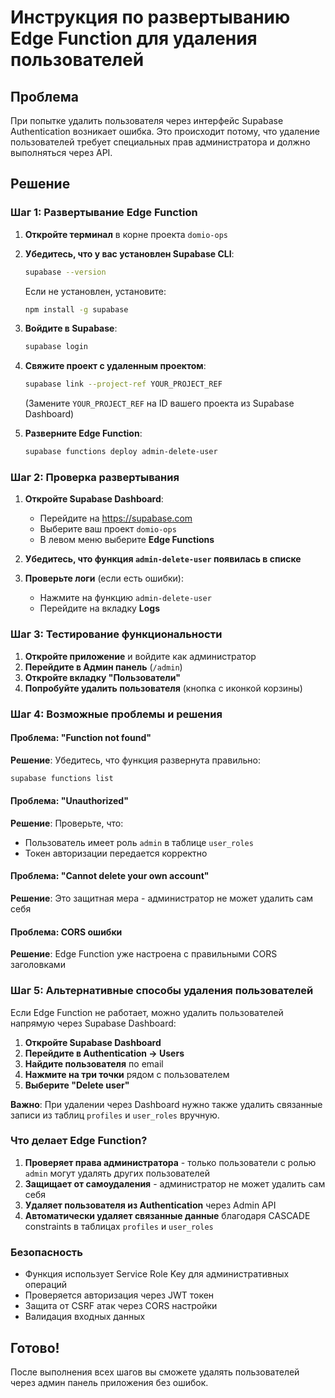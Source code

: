 # Инструкция по развертыванию Edge Function для удаления пользователей

## Проблема
При попытке удалить пользователя через интерфейс Supabase Authentication возникает ошибка. Это происходит потому, что удаление пользователей требует специальных прав администратора и должно выполняться через API.

## Решение

### Шаг 1: Развертывание Edge Function

1. **Откройте терминал** в корне проекта `domio-ops`
2. **Убедитесь, что у вас установлен Supabase CLI**:
   ```bash
   supabase --version
   ```
   Если не установлен, установите:
   ```bash
   npm install -g supabase
   ```

3. **Войдите в Supabase**:
   ```bash
   supabase login
   ```

4. **Свяжите проект с удаленным проектом**:
   ```bash
   supabase link --project-ref YOUR_PROJECT_REF
   ```
   (Замените `YOUR_PROJECT_REF` на ID вашего проекта из Supabase Dashboard)

5. **Разверните Edge Function**:
   ```bash
   supabase functions deploy admin-delete-user
   ```

### Шаг 2: Проверка развертывания

1. **Откройте Supabase Dashboard**:
   - Перейдите на https://supabase.com
   - Выберите ваш проект `domio-ops`
   - В левом меню выберите **Edge Functions**

2. **Убедитесь, что функция `admin-delete-user` появилась в списке**

3. **Проверьте логи** (если есть ошибки):
   - Нажмите на функцию `admin-delete-user`
   - Перейдите на вкладку **Logs**

### Шаг 3: Тестирование функциональности

1. **Откройте приложение** и войдите как администратор
2. **Перейдите в Админ панель** (`/admin`)
3. **Откройте вкладку "Пользователи"**
4. **Попробуйте удалить пользователя** (кнопка с иконкой корзины)

### Шаг 4: Возможные проблемы и решения

#### Проблема: "Function not found"
**Решение**: Убедитесь, что функция развернута правильно:
```bash
supabase functions list
```

#### Проблема: "Unauthorized"
**Решение**: Проверьте, что:
- Пользователь имеет роль `admin` в таблице `user_roles`
- Токен авторизации передается корректно

#### Проблема: "Cannot delete your own account"
**Решение**: Это защитная мера - администратор не может удалить сам себя

#### Проблема: CORS ошибки
**Решение**: Edge Function уже настроена с правильными CORS заголовками

### Шаг 5: Альтернативные способы удаления пользователей

Если Edge Function не работает, можно удалить пользователей напрямую через Supabase Dashboard:

1. **Откройте Supabase Dashboard**
2. **Перейдите в Authentication → Users**
3. **Найдите пользователя** по email
4. **Нажмите на три точки** рядом с пользователем
5. **Выберите "Delete user"**

**Важно**: При удалении через Dashboard нужно также удалить связанные записи из таблиц `profiles` и `user_roles` вручную.

### Что делает Edge Function?

1. **Проверяет права администратора** - только пользователи с ролью `admin` могут удалять других пользователей
2. **Защищает от самоудаления** - администратор не может удалить сам себя
3. **Удаляет пользователя из Authentication** через Admin API
4. **Автоматически удаляет связанные данные** благодаря CASCADE constraints в таблицах `profiles` и `user_roles`

### Безопасность

- Функция использует Service Role Key для административных операций
- Проверяется авторизация через JWT токен
- Защита от CSRF атак через CORS настройки
- Валидация входных данных

## Готово!

После выполнения всех шагов вы сможете удалять пользователей через админ панель приложения без ошибок.
